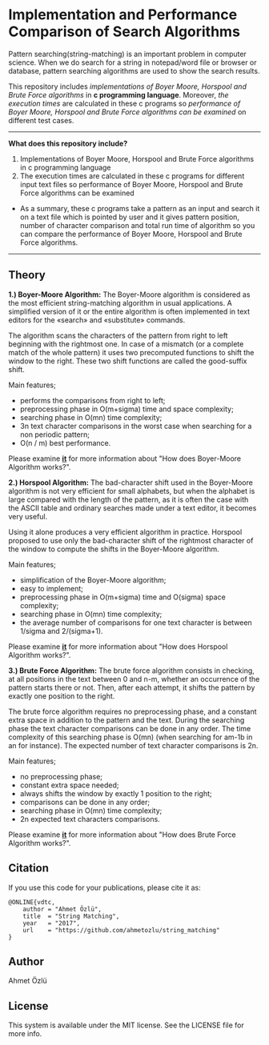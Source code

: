 # Implementation and Performance Comparison of Search Algorithms
Pattern searching(string-matching) is an important problem in computer science. When we do search for a string in notepad/word file or browser or database, pattern searching algorithms are used to show the search results. 

This repository includes *implementations of Boyer Moore, Horspool and Brute Force algorithms* in **c programming language**. Moreover, *the execution times* are calculated in these c programs so *performance of Boyer Moore, Horspool and Brute Force algorithms can be examined* on different test cases.

---
**What does this repository include?**
1. Implementations of Boyer Moore, Horspool and Brute Force algorithms in c programming language
2. The execution times are calculated in these c programs for different input text files so performance of Boyer Moore, Horspool and Brute Force algorithms can be examined

- As a summary, these c programs take a pattern as an input and search it on a text file which is pointed by user and it gives pattern position, number of character comparison and total run time of algorithm so you can compare the performance of Boyer Moore, Horspool and Brute Force algorithms.
---

## Theory

**1.) Boyer-Moore Algorithm:** The Boyer-Moore algorithm is considered as the most efficient string-matching algorithm in usual applications. A simplified version of it or the entire algorithm is often implemented in text editors for the «search» and «substitute» commands.

The algorithm scans the characters of the pattern from right to left beginning with the rightmost one. In case of a mismatch (or a complete match of the whole pattern) it uses two precomputed functions to shift the window to the right. These two shift functions are called the good-suffix shift.

Main features;
- performs the comparisons from right to left;
- preprocessing phase in O(m+sigma) time and space complexity;
- searching phase in O(mn) time complexity;
- 3n text character comparisons in the worst case when searching for a non periodic pattern;
- O(n / m) best performance.

Please examine [**it**](http://www-igm.univ-mlv.fr/~lecroq/string/node14.html) for more information about "How does Boyer-Moore Algorithm works?".

**2.) Horspool Algorithm:** The bad-character shift used in the Boyer-Moore algorithm is not very efficient for small alphabets, but when the alphabet is large compared with the length of the pattern, as it is often the case with the ASCII table and ordinary searches made under a text editor, it becomes very useful.

Using it alone produces a very efficient algorithm in practice. Horspool proposed to use only the bad-character shift of the rightmost character of the window to compute the shifts in the Boyer-Moore algorithm.

Main features;
- simplification of the Boyer-Moore algorithm;
- easy to implement;
- preprocessing phase in O(m+sigma) time and O(sigma) space complexity;
- searching phase in O(mn) time complexity;
- the average number of comparisons for one text character is between 1/sigma and 2/(sigma+1).

Please examine [**it**](http://www-igm.univ-mlv.fr/~lecroq/string/node18.html) for more information about "How does Horspool Algorithm works?".

**3.) Brute Force Algorithm:** The brute force algorithm consists in checking, at all positions in the text between 0 and n-m, whether an occurrence of the pattern starts there or not. Then, after each attempt, it shifts the pattern by exactly one position to the right.

The brute force algorithm requires no preprocessing phase, and a constant extra space in addition to the pattern and the text. During the searching phase the text character comparisons can be done in any order. The time complexity of this searching phase is O(mn) (when searching for am-1b in an for instance). The expected number of text character comparisons is 2n.

Main features;
- no preprocessing phase;
- constant extra space needed;
- always shifts the window by exactly 1 position to the right;
- comparisons can be done in any order;
- searching phase in O(mn) time complexity;
- 2n expected text characters comparisons.

Please examine [**it**](http://www-igm.univ-mlv.fr/~lecroq/string/node3.html) for more information about "How does Brute Force Algorithm works?".

## Citation
If you use this code for your publications, please cite it as:

    @ONLINE{vdtc,
        author = "Ahmet Özlü",
        title  = "String Matching",
        year   = "2017",
        url    = "https://github.com/ahmetozlu/string_matching"
    }

## Author
Ahmet Özlü

## License
This system is available under the MIT license. See the LICENSE file for more info.
